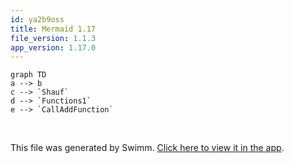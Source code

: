 ```yaml
---
id: ya2b9oss
title: Mermaid 1.17
file_version: 1.1.3
app_version: 1.17.0
---
```


<!--MERMAID {width:100}-->
```mermaid
graph TD
a --> b
c --> `Shauf`
d --> `Functions1`
e --> `CallAddFunction`
```
<!--MCONTENT {content: "graph TD<br/>\na \\-\\-\\> b<br/>\nc \\-\\-\\> `Shauf`<swm-token data-swm-token=\":repositories/TreatmentRepository.cs:9:3:3:`        public Shauf`\"/><br/>\nd \\-\\-\\> `Functions1`<swm-token data-swm-token=\":functions1.cs:3:4:4:`public class Functions1`\"/><br/>\ne \\-\\-\\> `CallAddFunction`<swm-token data-swm-token=\":functions2.cs:5:5:5:`    public void CallAddFunction()`\"/>"} --->

<br/>

This file was generated by Swimm. [Click here to view it in the app](https://swimm-web-app.web.app/repos/Z2l0aHViJTNBJTNBY3NoYXJwLXNoYXVsLXRlc3QlM0ElM0Fzd2ltbWlv/docs/ya2b9oss).
